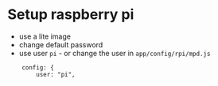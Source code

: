 # Setup raspberry pi

- use a lite image
- change default password
- use user `pi` - or change the user in `app/config/rpi/mpd.js`
 
```
    config: {
        user: "pi",    
``` 

